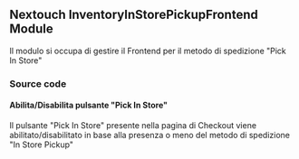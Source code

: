 ## Nextouch InventoryInStorePickupFrontend Module

Il modulo si occupa di gestire il Frontend
per il metodo di spedizione "Pick In Store"

### Source code

#### Abilita/Disabilita pulsante "Pick In Store"
Il pulsante "Pick In Store" presente nella pagina di Checkout
viene abilitato/disabilitato in base alla presenza o meno del
metodo di spedizione "In Store Pickup"
